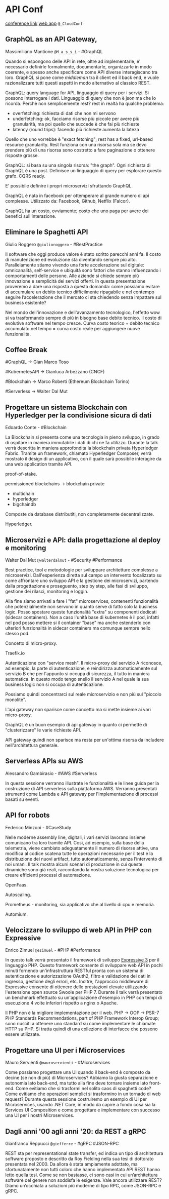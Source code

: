 # API Conf
[conference link](https://2018.apiconf.it/)
[web app](https://live.apiconf.it/)
`@_CloudConf`

## GraphQL as an API Gateway,
Massimiliano Mantione `@M_a_s_s_i` - #GraphQL

Quando si espongono delle API in rete, oltre ad implementarle, e' necessario definirle formalmente, documentarle, organizzarle in modo coerente, e spesso anche specificare come API diverse interagiscano tra loro.
GraphQL si pone come *middleman* tra il client ed il back end, e vuole razionalizzare tutti questi aspetti in modo alternativo al classico REST.

GraphQL: query language for API, linguaggio di query per i servizi.
Si possono interrogare i dati.
Linguaggio di query che non è json ma che lo ricorda.
Perchè non semplicemente rest? rest in realtà ha qualche problema:
  * overfetching: richiesta di dati che non mi servono
  * underfetching: ok, facciamo risorse più piccole per avere più granularità, ma poi quello che succede è che fai più richieste
  * latency (round trips): facendo più richieste aumenta la lateza

Quello che uno vorrebbe è "exact fetching"; rest has a fixed, url-based resource granularity.
Rest funziona con una risorsa sola ma se devo prendere più di una risorsa sono costretto a fare paginazione o ottenere risposte grosse.

GraphQL: si basa su una singola risorsa: "the graph".
Ogni richiesta di GraphQL è una post.
Definisce un linguaggio di query per esplorare questo grafo.
CQRS ready.

E' possibile definire i propri microservizi sfruttando GraphQL.

GraphQL è nata in facebook per ottemperare al grande numero di api complesse.
Utilizzato da: Facebook, Github, Netflix (Falcor).

GraphQL ha un costo, ovviamente; costo che uno paga per avere dei benefici sull'interazione.

## Eliminare le Spaghetti API
Giulio Roggero `@giulioroggero` - #BestPractice

Il software che oggi produce valore è stato scritto parecchi anni fa.
Il costo di manutenzione ed evoluzione sta diventando sempre più alto.
Parallelamente stiamo vivendo una forte accelerazione sul digitale: omnicanalità, self-service e ubiquità sono fattori che stanno influenzando i comportamenti delle persone.
Alle aziende si chiede sempre più innovazione e semplicità dei servizi offerti.
In questa presentazione proveremo a dare una risposta a questa domanda: come possiamo evitare di accumulare un debito tecnico difficilmente ripagabile e nel contempo seguire l’accelerazione che il mercato ci sta chiedendo senza impattare sul business esistente?

Nel mondo dell'innovazione e dell'avanzamento tecnologico, l'effetto wow si va trasformando sempre di più in bisogno base
debito tecnico.
Il costo di evolutive software nel tempo cresce.
Curva costo teorico + debito tecnico accumulato nel tempo = curva costo reale per aggiungere nuove funzionalità.

## Coffee Break
  #GraphQL -> Gian Marco Toso

  #KubernetesAPI -> Gianluca Arbezzano (CNCF)

  #Blockchain -> Marco Roberti (Ethereum Blockchain Torino)

  #Serverless -> Walter Dal Mut

## Progettare un sistema Blockchain con Hyperledger per la condivisione sicura di dati
Edoardo Conte - #Blockchain

La Blockchain si presenta come una tecnologia in pieno sviluppo, in grado di ospitare in maniera immutabile i dati di chi ne fa utilizzo. Durante la talk verrà descritta in maniera approfondita la blockchain privata Hyperledger Fabric.
Tramite un framework, chiamato Hyperledger Composer, verrà mostrato il design di un applicativo, con il quale sarà possibile interagire da una web application tramite API.

proof-of-stake.

permissioned blockchains -> blockchain private
* multichain
* hyperledger
* bigchaindb

Composte da database distributiti, non completamente decentralizzate.

Hyperledger.

## Microservizi e API: dalla progettazione al deploy e monitoring
Walter Dal Mut `@walterdalmut` - #Security #Performance

Best practice, tool e metodologie per sviluppare architetture complesse a microservizi.
Dall'esperienza diretta sul campo un intervento focalizzato su come affrontare uno sviluppo API e la gestione dei microservizi, partendo dalla progettazione e proseguento, step by step, alle fasi di sviluppo, gestione dei rilasci, monitoring e loggin.

Alla fine siamo arrivati a fare i "fat" microservices, contenenti funzionalità che potenzialmente non servono in quanto serve di fatto solo la business logic.
Posso spostare queste funzionalità "extra" su componenti dedicati (sidecar containers).
Non a caso l'unità base di kubernetes è il pod, infatti nel pod posso mettere si il container "base" ma anche estenderlo con ulteriori funzionalità in sidecar containers ma comunque sempre nello stesso pod.

Concetto di micro-proxy.

Traefik.io

Autenticazione con "service mesh".
Il micro-proxy del servizio A riconosce, ad esempio, la parte di autenticazione, e reindirizza automaticamente sul servizio B che per l'appunto si occupa di sicurezza, il tutto in maniera automatica.
In questo modo tengo snello il servizio A nel quale la sua business logic non si occupa di autenticazione.

Possiamo quindi concentrarci sul reale microservizio e non più sul "piccolo monolite".

L'api gateway non sparisce come concetto ma si mette insieme ai vari micro-proxy.

GraphQL è un buon esempio di api gateway in quanto ci permette di "clusterizzare" le varie richieste API.

API gateway quindi non sparisce ma resta per un'ottima risorsa da includere nell'architettura generale.

## Serverless APIs su AWS
Alessandro Gambirasio - #AWS #Serverless

In questa sessione verranno illustrate le funzionalità e le linee guida per la costruzione di API serverless sulla piattaforma AWS.
Verranno presentati strumenti come Lambda e API gateway per l'implementazione di processi basati su eventi.

## API for robots
Federico Minzoni - #CaseStudy

Nelle moderne assembly line, digitali, i vari servizi lavorano insieme comunicano tra loro tramite API.
Così, ad esempio, sulla base della telemetria, viene cambiato adeguatamente il numero di risorse attive, una modifica al codice scatena tutte le operazioni necessarie per il test e la distribuzione dei nuovi artifact, tutto automaticamente, senza l’intervento di noi umani.
Il talk mostra alcuni scenari di produzione in cui queste dinamiche sono già reali, raccontando la nostra soluzione tecnologica per creare efficienti processi di automazione.

OpenFaas.

Autoscaling.

Prometheus - monitoring, sia applicativo che al livello di cpu e memoria.

Automium.

## Velocizzare lo sviluppo di web API in PHP con Expressive
Enrico Zimuel `@ezimuel` - #PHP #Performance

In questo talk verrà presentato il framework di sviluppo [Expressive 3](http://getexpressive.org) per il linguaggio PHP.
Questo framework consente di sviluppare web API in pochi minuti fornendo un'infrastruttura RESTful pronta con un sistema di autenticazione e autorizzazione OAuth2, filtro e validazione dei dati in ingresso, gestione degli errori, etc.
Inoltre, l'approccio middleware di Expressive consente di ottenere delle prestazioni elevate utilizzando l'estensione open source Swoole per PHP 7.
Durante il talk verrà presentato un benchmark effettuato su un'applicazione d'esempio in PHP con tempi di esecuzione 4 volte inferiori rispetto a nginx o Apache.

Il PHP non è la migliore implementazione per il web.
PHP -> OOP -> PSR-7 PHP Standards Recommendations, part of PHP Framework Interop Group; sono riusciti a ottenere uno standard su come implementare le chiamate HTTP su PHP.
Si tratta quindi di una collezione di interfacce che possono essere utilizzate.


## Progettare una UI per i Microservices
Mauro Servienti `@mauroservienti` - #Microservices

Come possiamo progettare una UI quando il back-end è composto da decine (se non di più) di Microservices? Abbiamo la giusta separazione e autonomia lato back-end, ma tutto alla fine deve tornare insieme lato front-end. Come evitiamo che si trasformi nel solito caos di spaghetti code? Come evitiamo che operazioni semplici si trasformino in un tornado di web request? Durante questa sessione costruiremo un esempio di UI per Microservices, usando .NET Core, in modo da capire a fondo cosa sia la Services UI Composition e come progettare e implementare con successo una UI per i nostri Microservices.

## Dagli anni '00 agli anni '20: da REST a gRPC
Gianfranco Reppucci `@giefferre` - #gRPC #JSON-RPC

REST sta per representational state transfer, ed indica un tipo di architettura software proposto e descritto da Roy Fielding nella sua tesi di dottorato presentata nel 2000. Da allora è stata ampiamente adottato, ma sfortunatamente non tutti coloro che hanno implementato API REST hanno letto quella tesi. Come se non bastasse, ci sono casi in cui un’architettura software del genere non soddisfa le esigenze. Vale ancora utilizzare REST? Diamo un’occhiata a soluzioni più moderne di tipo RPC, come JSON-RPC e gRPC.
